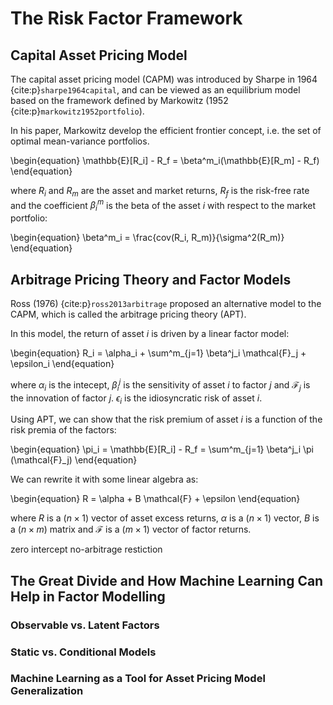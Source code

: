 # The Risk Factor Framework

## Capital Asset Pricing Model

The capital asset pricing model (CAPM) was introduced by Sharpe in 1964 {cite:p}`sharpe1964capital`, and can be viewed as an equilibrium model based on the framework defined by Markowitz (1952 {cite:p}`markowitz1952portfolio`).

In his paper, Markowitz develop the efficient frontier concept, i.e. the set of optimal mean-variance portfolios.

\begin{equation}
\mathbb{E}[R_i] - R_f = \beta^m_i(\mathbb{E}[R_m] - R_f)
\end{equation}

where $R_i$ and $R_m$ are the asset and market returns, $R_f$ is the risk-free rate and the coefficient $\beta^m_i$ is the beta of the asset $i$ with respect to the market portfolio:

\begin{equation}
\beta^m_i = \frac{cov(R_i, R_m)}{\sigma^2(R_m)}
\end{equation}

## Arbitrage Pricing Theory and Factor Models

Ross (1976) {cite:p}`ross2013arbitrage` proposed an alternative model to the CAPM, which is called the arbitrage pricing theory (APT).

In this model, the return of asset $i$ is driven by a linear factor model:

\begin{equation}
R_i = \alpha_i + \sum^m_{j=1} \beta^j_i \mathcal{F}_j + \epsilon_i
\end{equation}

where $\alpha_i$ is the intecept, $\beta^j_i$ is the sensitivity of asset $i$ to factor $j$ and $\mathcal{F}_j$ is the innovation of factor $j$. $\epsilon_i$ is the idiosyncratic risk of asset $i$.

Using APT, we can show that the risk premium of asset $i$ is a function of the risk premia of the factors:

\begin{equation}
\pi_i = \mathbb{E}[R_i] - R_f = \sum^m_{j=1} \beta^j_i \pi (\mathcal{F}_j)
\end{equation}

We can rewrite it with some linear algebra as:

\begin{equation}
R = \alpha + B \mathcal{F} + \epsilon
\end{equation}

where $R$ is a $(n \times 1)$ vector of asset excess returns, $\alpha$ is a $(n \times 1)$ vector, $B$ is a $(n\times m)$ matrix and $\mathcal{F}$ is a $(m \times 1)$ vector of factor returns.

zero intercept no-arbitrage restiction

## The Great Divide and How Machine Learning Can Help in Factor Modelling
### Observable vs. Latent Factors

### Static vs. Conditional Models

### Machine Learning as a Tool for Asset Pricing Model Generalization